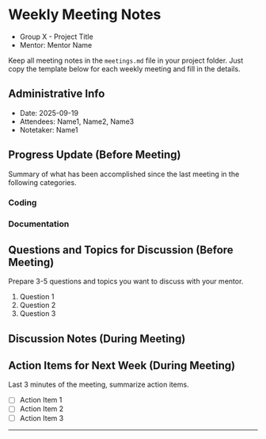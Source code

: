 # Weekly Meeting Notes

- Group X - Project Title
- Mentor: Mentor Name

Keep all meeting notes in the `meetings.md` file in your project folder.
Just copy the template below for each weekly meeting and fill in the details.

## Administrative Info

- Date: 2025-09-19
- Attendees: Name1, Name2, Name3
- Notetaker: Name1

## Progress Update (Before Meeting)

Summary of what has been accomplished since the last meeting in the following categories.

### Coding

### Documentation

## Questions and Topics for Discussion (Before Meeting)

Prepare 3-5 questions and topics you want to discuss with your mentor.

1. Question 1
2. Question 2
3. Question 3

## Discussion Notes (During Meeting)

## Action Items for Next Week (During Meeting)

Last 3 minutes of the meeting, summarize action items.

- [ ] Action Item 1
- [ ] Action Item 2
- [ ] Action Item 3

---

